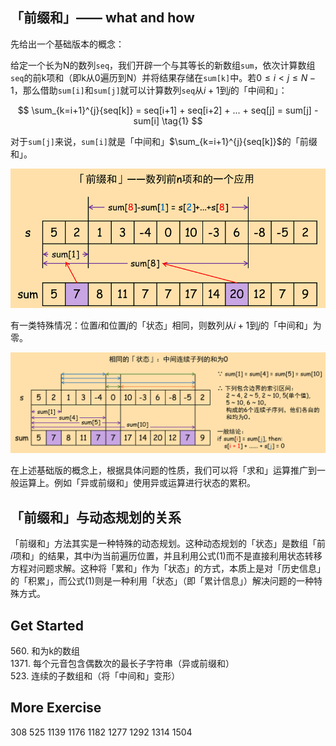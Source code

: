 ## 「前缀和」—— what and how

先给出一个基础版本的概念：

给定一个长为N的数列`seq`，我们开辟一个与其等长的新数组`sum`，依次计算数组`seq`的前k项和（即k从0遍历到N）并将结果存储在`sum[k]`中。若$0 \leq i \lt j \leq N-1$，那么借助`sum[i]`和`sum[j]`就可以计算数列`seq`从$i+1$到$j$的「中间和」：

$$ \sum_{k=i+1}^{j}{seq[k]} = seq[i+1] + seq[i+2] + ... + seq[j] = sum[j] - sum[i] \tag{1}
$$

对于`sum[j]`来说，`sum[i]`就是「中间和」$\sum_{k=i+1}^{j}{seq[k]}$的「前缀和」。

![前缀和](./「前缀和」总述/前缀和.png)

有一类特殊情况：位置$i$和位置$j$的「状态」相同，则数列从$i + 1$到$j$的「中间和」为零。

![相同前缀和](./「前缀和」总述/相同「状态」.png)

在上述基础版的概念上，根据具体问题的性质，我们可以将「求和」运算推广到一般运算上。例如「异或前缀和」使用异或运算进行状态的累积。

## 「前缀和」与动态规划的关系

「前缀和」方法其实是一种特殊的动态规划。这种动态规划的「状态」是数组「前$i$项和」的结果，其中$i$为当前遍历位置，并且利用公式$(1)$而不是直接利用状态转移方程对问题求解。这种将「累和」作为「状态」的方式，本质上是对「历史信息」的「积累」，而公式$(1)$则是一种利用「状态」（即「累计信息」）解决问题的一种特殊方式。

## Get Started

560\. 和为k的数组  
1371\. 每个元音包含偶数次的最长子字符串（异或前缀和）  
523\. 连续的子数组和（将「中间和」变形）

## More Exercise

308
525
1139
1176
1182
1277
1292
1314
1504
